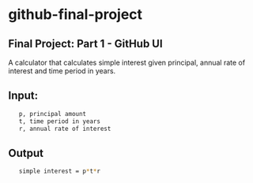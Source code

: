 # github-final-project
## Final Project: Part 1 - GitHub UI

A calculator that calculates simple interest given principal, annual rate of interest and time period in years.
## Input:
```bash
   p, principal amount
   t, time period in years
   r, annual rate of interest
```
## Output
```bash
   simple interest = p*t*r
```
